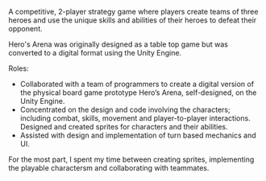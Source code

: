 A competitive, 2-player strategy game where players create teams of three heroes and use the unique skills and abilities of their heroes to defeat their opponent.

  

Hero's Arena was originally designed as a table top game but was converted to a digital format using the Unity Engine.

 

Roles:

- Collaborated with a team of programmers to create a digital version of the physical board game prototype Hero’s Arena, self-designed, on the Unity Engine.
- Concentrated on the design and code involving the characters; including combat, skills, movement and player-to-player interactions.
Designed and created sprites for characters and their abilities.
- Assisted with design and implementation of turn based mechanics and UI.

For the most part, I spent my time between creating sprites, implementing the playable charactersm and collaborating with teammates. 

